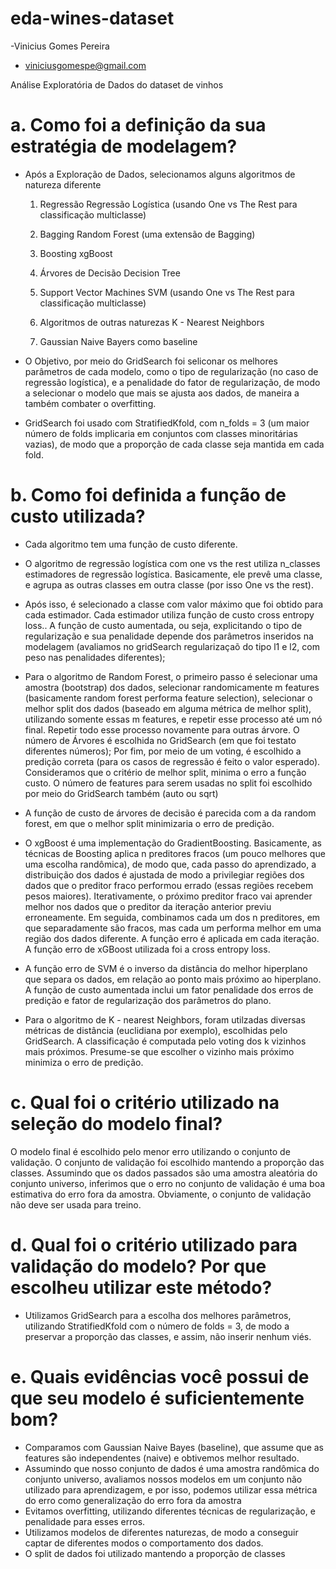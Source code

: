 # eda-wines-dataset

-Vinicius Gomes Pereira
- viniciusgomespe@gmail.com

Análise Exploratória de Dados do dataset de vinhos

# a. Como foi a definição da sua estratégia de modelagem?
- Após a Exploração de Dados, selecionamos alguns algoritmos de natureza diferente
	1) Regressão
		Regressão Logística (usando One vs The Rest para classificação multiclasse)
	2) Bagging
		Random Forest (uma extensão de Bagging)
	3) Boosting
		xgBoost
	4) Árvores de Decisão
		Decision Tree
	5) Support Vector Machines
		SVM (usando One vs The Rest para classificação multiclasse)
	6) Algoritmos de outras naturezas
		K - Nearest Neighbors

	7) Gaussian Naive Bayers como baseline


- O Objetivo, por meio do GridSearch foi seliconar os melhores parâmetros de cada modelo, como o tipo de regularização (no caso de regressão logística), e a penalidade do fator de regularização,
 de modo a selecionar o modelo que mais se ajusta aos dados, de maneira a também combater o overfitting. 

 - GridSearch foi usado com StratifiedKfold, com n_folds = 3 (um maior número de folds implicaria em conjuntos com classes minoritárias vazias), de modo que a proporção de cada classe seja mantida em cada fold.


# b. Como foi definida a função de custo utilizada?
- Cada algoritmo tem uma função de custo diferente.

- O algoritmo de regressão logística com one vs the rest utiliza n_classes estimadores de regressão logística. Basicamente, ele prevê uma classe, e agrupa as outras classes em outra classe (por isso One vs the rest).
- Após isso, é selecionado a classe com valor máximo que foi obtido para cada estimador. Cada estimador utiliza função de custo cross entropy loss.. A função de custo aumentada, ou seja, explicitando o tipo de regularização e sua penalidade depende dos parâmetros inseridos na modelagem (avaliamos no gridSearch regularizaçaõ do tipo l1 e l2, com peso nas penalidades diferentes); 

- Para o algoritmo de Random Forest, o primeiro passo é selecionar uma amostra (bootstrap) dos dados, selecionar randomicamente m features (basicamente random forest performa feature selection), selecionar o melhor split dos dados (baseado em alguma métrica de melhor split), utilizando somente essas m features, e repetir esse processo até um nó final. Repetir todo esse processo novamente para outras árvore. O número de Árvores é escolhida no GridSearch (em que foi testato diferentes números); Por fim, por meio de um voting, é escolhido a predição correta (para os casos de regressão é feito o valor esperado). Consideramos que o critério de melhor split, minima o erro a função custo. O número de features para serem usadas no split foi escolhido por meio do GridSearch também (auto ou sqrt)

- A função de custo de árvores de decisão é parecida com a da random forest, em que o melhor split minimizaria o erro de predição.


- O xgBoost é uma implementação do GradientBoosting. Basicamente, as técnicas de Boosting aplica n preditores fracos (um pouco melhores que uma escolha randômica), de modo que, cada passo do aprendizado, a distribuição dos dados é ajustada de modo a privilegiar regiões dos dados que o preditor fraco performou errado (essas regiões recebem pesos maiores). Iterativamente, o próximo preditor fraco vai aprender melhor nos dados que o preditor da iteração anterior previu erroneamente. Em seguida, combinamos cada um dos n preditores, em que separadamente são fracos, mas cada um performa melhor em uma região dos dados diferente. A função erro é aplicada em cada iteração. A função erro de xGBoost utilizada foi a cross entropy loss.

- A função erro de SVM é o inverso da distância do melhor hiperplano que separa os dados, em relação ao ponto mais próximo ao hiperplano. A função de custo aumentada inclui um fator penalidade dos erros de predição e fator de regularização dos parâmetros do plano.

- Para o algoritmo de K - nearest Neighbors, foram utilzadas diversas métricas de distância (euclidiana por exemplo), escolhidas pelo GridSearch. A classificação é computada pelo voting dos k vizinhos mais próximos. Presume-se que escolher o vizinho mais próximo minimiza o erro de predição.



# c. Qual foi o critério utilizado na seleção do modelo final?
O modelo final é escolhido pelo menor erro utilizando o conjunto de validação. O conjunto de validação foi escolhido mantendo a proporção das classes. Assumindo que os dados passados são uma amostra aleatória do conjunto universo, inferimos que o erro no conjunto de validação é uma boa estimativa do erro fora da amostra. Obviamente, o conjunto de validação não deve ser usada para treino.


# d. Qual foi o critério utilizado para validação do modelo? Por que escolheu utilizar este método?

- Utilizamos GridSearch para a escolha dos melhores parâmetros, utilizando StratifiedKfold com o número de folds = 3, de modo a preservar a proporção das classes, e assim, não inserir nenhum viés.

# e. Quais evidências você possui de que seu modelo é suficientemente bom?
	
- Comparamos com Gaussian Naive Bayes (baseline), que assume que as features são independentes (naive) e obtivemos melhor resultado.
- Assumindo que nosso conjunto de dados é uma amostra randômica do conjunto universo, avaliamos nossos modelos em um conjunto não utilizado para aprendizagem, e por isso, podemos utilizar essa métrica do erro como generalização do erro fora da amostra
- Evitamos overfitting, utilizando diferentes técnicas de regularização, e penalidade para esses erros.
- Utilizamos modelos de diferentes naturezas, de modo a conseguir captar de diferentes modos o comportamento dos dados.
- O split de dados foi utilizado mantendo a proporção de classes
